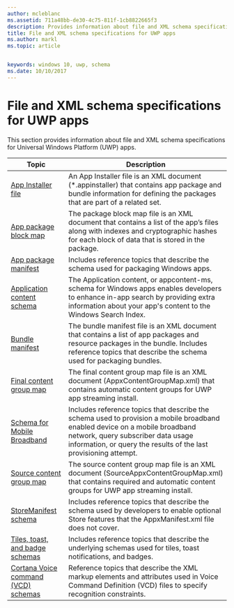 ```yaml
---
author: mcleblanc
ms.assetid: 711a48bb-de30-4c75-811f-1cb8822665f3
description: Provides information about file and XML schema specifications for Universal Windows Platform (UWP) apps.
title: File and XML schema specifications for UWP apps
ms.author: markl
ms.topic: article


keywords: windows 10, uwp, schema
ms.date: 10/10/2017
---
```


# File and XML schema specifications for UWP apps

This section provides information about file and XML schema specifications for Universal Windows Platform (UWP) apps.

| Topic | Description |
|-------|-------------|
| [App Installer file ](appinstallerschema/app-installer-file.md) | An App Installer file is an XML document (*.appinstaller) that contains app package and bundle information for defining the packages that are part of a related set. |
| [App package block map](blockmapschema/app-package-block-map.md) | The package block map file is an XML document that contains a list of the app’s files along with indexes and cryptographic hashes for each block of data that is stored in the package. |
| [App package manifest](appxpackage/appx-package-manifest.md) | Includes reference topics that describe the schema used for packaging Windows apps. |
| [Application content schema](appcontentschema/schema-root.md) | The Application content, or appcontent-ms, schema for Windows apps enables developers to enhance in-app search by providing extra information about your app's content to the Windows Search Index.  |
| [Bundle manifest](bundlemanifestschema/bundle-manifest.md) | The bundle manifest file is an XML document that contains a list of app packages and resource packages in the bundle. Includes reference topics that describe the schema used for packaging bundles. |
| [Final content group map](finalcontentgroupmapschema/final-content-group-map.md) | The final content group map file is an XML document (AppxContentGroupMap.xml) that contains automatic content groups for UWP app streaming install. |
| [Schema for Mobile Broadband](mobilebroadbandschema/schema-for-mobile-broadband-portal.md) | Includes reference topics that describe the schema used to provision a mobile broadband enabled device on a mobile broadband network, query subscriber data usage information, or query the results of the last provisioning attempt. |
| [Source content group map](sourcecontentgroupmapschema/source-content-group-map.md) | The source content group map file is an XML document (SourceAppxContentGroupMap.xml) that contains required and automatic content groups for UWP app streaming install. |
| [StoreManifest schema](storemanifest/store-manifest-schema-portal.md) | Includes reference topics that describe the schema used by developers to enable optional Store features that the AppxManifest.xml file does not cover.  |
| [Tiles, toast, and badge schemas](tiles/tiles-xml-schema-portal.md) | Includes reference topics that describe the underlying schemas used for tiles, toast notifications, and badges. |
| [Cortana Voice command (VCD) schemas](voicecommands/vcd-xml-schema-portal.md) | Reference topics that describe the XML markup elements and attributes used in Voice Command Definition (VCD) files to specify recognition constraints. |